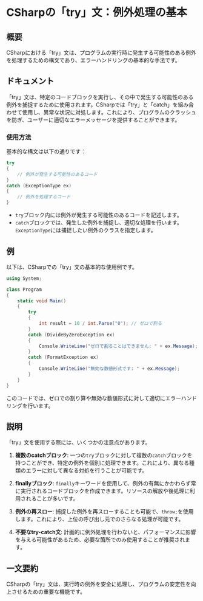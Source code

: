 <!--
Meta Description: # CSharpの「try」文：例外処理の基本 ## 概要 CSharpにおける「try」文は、プログラムの実行時に発生する可能性のある例外を処理するための構文であり、エラーハンドリングの基本的な手法です。 ## ドキュメント 「try」文は、特定のコードブロックを実行し、その中で発生する可能性のあ...
Meta Keywords: try, catch, これにより, csharpの, csharp
-->

# CSharpの「try」文：例外処理の基本

## 概要
CSharpにおける「try」文は、プログラムの実行時に発生する可能性のある例外を処理するための構文であり、エラーハンドリングの基本的な手法です。

## ドキュメント
「try」文は、特定のコードブロックを実行し、その中で発生する可能性のある例外を捕捉するために使用されます。CSharpでは「try」と「catch」を組み合わせて使用し、異常な状況に対処します。これにより、プログラムのクラッシュを防ぎ、ユーザーに適切なエラーメッセージを提供することができます。

### 使用方法
基本的な構文は以下の通りです：

```csharp
try
{
    // 例外が発生する可能性のあるコード
}
catch (ExceptionType ex)
{
    // 例外を処理するコード
}
```

- `try`ブロック内には例外が発生する可能性のあるコードを記述します。
- `catch`ブロックでは、発生した例外を捕捉し、適切な処理を行います。`ExceptionType`には捕捉したい例外のクラスを指定します。

## 例
以下は、CSharpでの「try」文の基本的な使用例です。

```csharp
using System;

class Program
{
    static void Main()
    {
        try
        {
            int result = 10 / int.Parse("0"); // ゼロで割る
        }
        catch (DivideByZeroException ex)
        {
            Console.WriteLine("ゼロで割ることはできません: " + ex.Message);
        }
        catch (FormatException ex)
        {
            Console.WriteLine("無効な数値形式です: " + ex.Message);
        }
    }
}
```

このコードでは、ゼロでの割り算や無効な数値形式に対して適切にエラーハンドリングを行います。

## 説明
「try」文を使用する際には、いくつかの注意点があります。

1. **複数のcatchブロック**: 一つの`try`ブロックに対して複数の`catch`ブロックを持つことができ、特定の例外を個別に処理できます。これにより、異なる種類のエラーに対して異なる対処を行うことが可能です。

2. **finallyブロック**: `finally`キーワードを使用して、例外の有無にかかわらず常に実行されるコードブロックを作成できます。リソースの解放や後処理に利用されることが多いです。

3. **例外の再スロー**: 捕捉した例外を再スローすることも可能で、`throw;`を使用します。これにより、上位の呼び出し元でのさらなる処理が可能です。

4. **不要なtry-catch文**: 計画的に例外処理を行わないと、パフォーマンスに影響を与える可能性があるため、必要な箇所でのみ使用することが推奨されます。

## 一文要約
CSharpの「try」文は、実行時の例外を安全に処理し、プログラムの安定性を向上させるための重要な機能です。